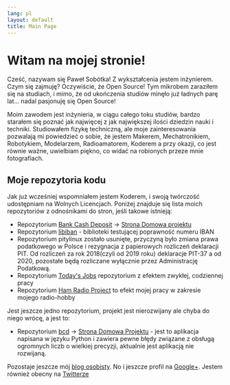 ```yaml
---
lang: pl
layout: default
title: Main Page
---
```



# Witam na mojej stronie!

Cześć, nazywam się Paweł Sobótka! Z wykształcenia jestem inżynierem. Czym się zajmuję? Oczywiście, że Open Source! Tym mikrobem zaraziłem się na studiach, i mimo, że od ukończenia studiów minęło już ładnych parę lat... nadal pasjonuję się Open Source!

Moim zawodem jest inżynieria, w ciągu całego toku studiów, bardzo starałem się poznać jak najwięcej z jak największej ilości dziedzin nauki i techniki. Studiowałem fizykę techniczną, ale moje zainteresowania pozwalają mi powiedzieć o sobie, że jestem Makerem, Mechatronikiem, Robotykiem, Modelarzem, Radioamatorem, Koderem a przy okazji, co jest równie ważne, uwielbiam piękno, co widać na robionych przeze mnie fotografiach.

## Moje repozytoria kodu
Jak już wcześniej wspomniałem jestem Koderem, i swoją twórczość udostępniam na Wolnych Licencjach. Poniżej znajduje się lista moich repozytoriów z odnośnikami do stron, jeśli takowe istnieją:

- Repozytorium [Bank Cash Deposit](https://github.com/majsterklepka/BaCaDe "Repozytorium BaCaDe") -> [Strona Domowa projektu](https://majsterklepka.github.io/BaCaDe "Strona Domowa Projektu BaCaDe")
- Repozytorium [libiban](https://github.com/majsterklepka/libiban "Repozytorium libiban") - biblioteki testującej poprawność numeru IBAN
- Repozytorium pitylinux zostało usunięte, przyczyną było zmiana prawa podatkowego w Polsce i rezygnacja z papierowych rozliczeń deklaracji PIT. Od rozliczeń za rok 2018(czyli od 2019 roku) deklaracje PIT-37 a od 2020, pozostałe będą rozliczane wyłącznie przez Administrację Podatkową.
- Repozytorium [Today's Jobs](https://github.com/majsterklepka/tdsj "Repozytorium tdsj") repozytorium z efektem zwykłej, codziennej pracy
- Repozytorium [Ham Radio Project](https://github.com/majsterklepka/hrl "Repozytorium hrl") to efekt mojej pracy w zakresie mojego radio-hobby

Jest jeszcze jedno repozytorium, projekt jest nierozwijany ale chyba do niego wrócę, a jest to:

- Repozytorium [bcd](https://github.com/majsterklepka/bcd "Repozytorium bcd") -> [Strona Domowa Projektu](https://majsterklepka.github.io/bcd "Strona Domowa Projektu Bank Cash Deposit w Python") - jest to aplikacja napisana w języku Python i zawiera pewne błędy związane z obsługą ogromnych liczb o wielkiej precyzji, aktualnie jest aplikacją nie rozwijaną.

Pozostaje jeszcze mój [blog osobisty](https://hothead-hobbyist.blogspot.com "Blog Osobisty na Blogger.com"). No i jeszcze profil na [Google+](https://plus.google.com/u/0/communities/117763257839180572219 "Google Plus Profil"). Jestem również obecny na [Twitterze](https://twitter.com/StaryWandal "@StaryWandal")

